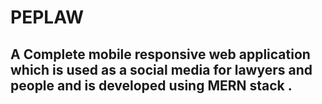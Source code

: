 # PEPLAW

## A Complete mobile responsive web application which is used as a social media for lawyers and people and is developed using MERN stack .
